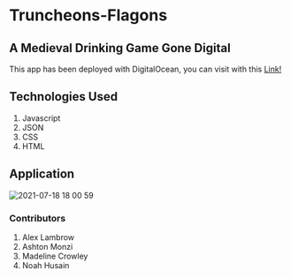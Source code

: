 # Truncheons-Flagons
## A Medieval Drinking Game Gone Digital

This app has been deployed with DigitalOcean, you can visit with this [Link!](https://truncheons-flagons-ifldp.ondigitalocean.app/)

## Technologies Used

1. Javascript
2. JSON
3. CSS
4. HTML

## Application
![2021-07-18 18 00 59](https://user-images.githubusercontent.com/41700717/126084759-556e5835-d02c-45b4-b44e-b6853f48c19d.gif)


### Contributors
1. Alex Lambrow
2. Ashton Monzi
3. Madeline Crowley
4. Noah Husain
